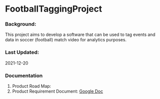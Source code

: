 # FootballTaggingProject

### Background: 
This project aims to develop a software that can be used to tag events and data in soccer (football) match video for analytics purposes. 

### Last Updated: 
2021-12-20

### Documentation
1. Product Road Map:
2. Product Requirement Document: [Google Doc](https://docs.google.com/document/d/1J__imhIn6qVkLKvyYzS5VGSkRql9BwSibdP-wLo9f0w/edit?usp=sharing)
